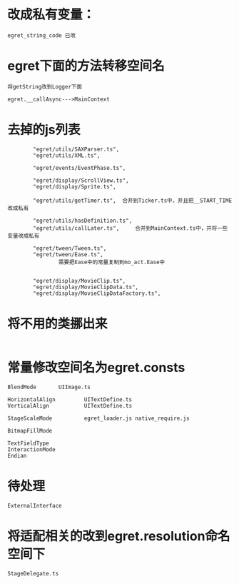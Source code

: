 
# 改成私有变量：

```
egret_string_code 已改
```

# egret下面的方法转移空间名
```
将getString改到Logger下面

egret.__callAsync--->MainContext

```

# 去掉的js列表
```
        "egret/utils/SAXParser.ts",
        "egret/utils/XML.ts",

        "egret/events/EventPhase.ts",

        "egret/display/ScrollView.ts",
        "egret/display/Sprite.ts",

        "egret/utils/getTimer.ts",  合并到Ticker.ts中，并且把__START_TIME改成私有

        "egret/utils/hasDefinition.ts",
        "egret/utils/callLater.ts",     合并到MainContext.ts中，并将一些变量改成私有

        "egret/tween/Tween.ts",
        "egret/tween/Ease.ts",
                需要把Ease中的常量复制到mo_act.Ease中


        "egret/display/MovieClip.ts",
        "egret/display/MovieClipData.ts",
        "egret/display/MovieClipDataFactory.ts",
```

# 将不用的类挪出来

```
```

# 常量修改空间名为egret.consts

```
BlendMode       UIImage.ts

HorizontalAlign         UITextDefine.ts
VerticalAlign           UITextDefine.ts

StageScaleMode          egret_loader.js native_require.js

BitmapFillMode

TextFieldType
InteractionMode
Endian
```


# 待处理
```
ExternalInterface
```

# 将适配相关的改到egret.resolution命名空间下

```
StageDelegate.ts
```